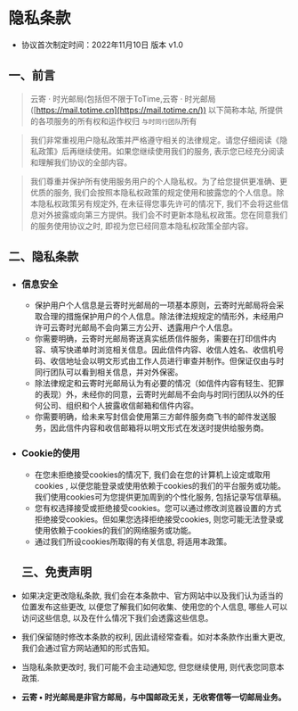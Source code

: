 # 隐私条款

- 协议首次制定时间：2022年11月10日 版本 v1.0

## 一、前言

> 云寄 · 时光邮局(包括但不限于ToTime,云寄 · 时光邮局([https://mail.totime.cn](https://mail.totime.cn/)) 以下简称本站, 所提供的各项服务的所有权和运作权归 `与时同行团队`所有

> 我们非常重视用户隐私政策并严格遵守相关的法律规定。请您仔细阅读《隐私政策》后再继续使用。如果您继续使用我们的服务, 表示您已经充分阅读和理解我们协议的全部内容。

> 我们尊重并保护所有使用服务用户的个人隐私权。为了给您提供更准确、更优质的服务, 我们会按照本隐私权政策的规定使用和披露您的个人信息。除本隐私权政策另有规定外, 在未征得您事先许可的情况下, 我们不会将这些信息对外披露或向第三方提供。我们会不时更新本隐私权政策。您在同意我们的服务使用协议之时, 即视为您已经同意本隐私权政策全部内容。

## 二、隐私条款

- ### 信息安全

  - 保护用户个人信息是云寄时光邮局的一项基本原则，云寄时光邮局将会采取合理的措施保护用户的个人信息。除法律法规规定的情形外，未经用户许可云寄时光邮局不会向第三方公开、透露用户个人信息。
  - 你需要明确，云寄时光邮局寄送真实纸质信件服务，需要在打印信件内容、填写快递单时浏览相关信息。因此信件内容、收信人姓名、收信机号码、收信地址会以明文形式由工作人员进行审查并制作。但保证仅由与时同行团队可以看到相关信息，并对外保密。
  -  除法律规定和云寄时光邮局认为有必要的情况（如信件内容有轻生、犯罪的表现）外，未经你的同意，云寄时光邮局不会向与时同行团队以外的任何公司、组织和个人披露收信邮箱和信件内容。
  - 你需要明确，给未来写封信会使用第三方邮件服务商飞书的邮件发送服务，因此信件内容和收信邮箱将以明文形式在发送时提供给服务商。

- ### Cookie的使用

  - 在您未拒绝接受cookies的情况下, 我们会在您的计算机上设定或取用cookies , 以便您能登录或使用依赖于cookies的我们的平台服务或功能。我们使用cookies可为您提供更加周到的个性化服务, 包括记录写信草稿。
  - 您有权选择接受或拒绝接受cookies。您可以通过修改浏览器设置的方式拒绝接受cookies。但如果您选择拒绝接受cookies, 则您可能无法登录或使用依赖于cookies的我们的网络服务或功能。
  - 通过我们所设cookies所取得的有关信息, 将适用本政策。

  ## 三、免责声明

- 如果决定更改隐私条款, 我们会在本条款中、官方网站中以及我们认为适当的位置发布这些更改, 以便您了解我们如何收集、使用您的个人信息, 哪些人可以访问这些信息, 以及在什么情况下我们会透露这些信息。

- 我们保留随时修改本条款的权利, 因此请经常查看。如对本条款作出重大更改, 我们会通过官方网站通知的形式告知。
- 当隐私条款更改时, 我们可能不会主动通知您, 但您继续使用, 则代表您同意本政策.
- **云寄 • 时光邮局是非官方邮局，与中国邮政无关，无收寄信等一切邮局业务。**

